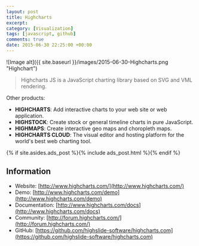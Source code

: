 ```yaml
---
layout: post
title: Highcharts
excerpt:
category: [Visualization]
tags: [javascript, github]
comments: true
date: 2015-06-30 22:25:00 +00:00
---
```


![Image alt]({{ site.baseurl }}/images/2015-06-30-Highcharts.png "Highchart")

>Highcharts JS is a JavaScript charting library based on SVG and VML rendering.

<!-- more -->

Other products:

- **HIGHCHARTS**: Add interactive charts to your web site or web application.
- **HIGHSTOCK**: Create stock or general timeline charts in pure JavaScript.
- **HIGHMAPS**: Create interactive geo maps and choropleth maps.
- **HIGHCHARTS CLOUD**: The visual editor and hosting platform for the world's best web charting tool.

{% if site.asides.ads_post    %}{% include ads_post.html      %}{% endif %}

## Information

- Website: [http://www.highcharts.com/](http://www.highcharts.com/)
- Demo: [http://www.highcharts.com/demo](http://www.highcharts.com/demo)
- Documentation: [http://www.highcharts.com/docs](http://www.highcharts.com/docs)
- Community: [http://forum.highcharts.com/](http://forum.highcharts.com/)
- GitHub: [https://github.com/highslide-software/highcharts.com](https://github.com/highslide-software/highcharts.com)
